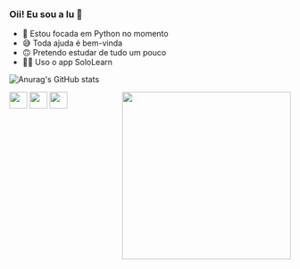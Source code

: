 ### Oii! Eu sou a lu 🥰

- 🌱 Estou focada em Python no momento 
- 😅 Toda ajuda é bem-vinda  
- 🙃 Pretendo estudar de tudo um pouco
- 👩‍💻 Uso o app SoloLearn


![Anurag's GitHub stats](https://github-readme-stats.vercel.app/api?username=luaraadev&show_icons=true&theme=dark)


  
  <div style="display: inline_block">

  <img align="center" src="https://www.neostartup.com.br/images/all/html5.svg" height="30" width="32" >
  
  <img align="center" src="https://www.neostartup.com.br/images/all/css3.svg" height="30" width="32" >
  
  <img align="center" src="https://www.neostartup.com.br/images/all/python.svg" height="30" width="32" >
  
  <img align="right" src="https://www.pngmart.com/files/11/Baby-Yoda-PNG-Picture.png" height="300" width="302" >


